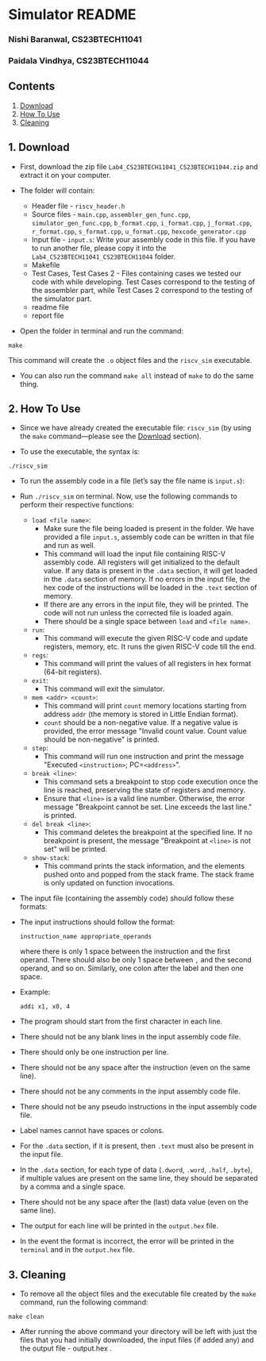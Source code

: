 # Simulator README

### Nishi Baranwal, CS23BTECH11041  
### Paidala Vindhya, CS23BTECH11044

## Contents
1. [Download](#download)
2. [How To Use](#how-to-use)
3. [Cleaning](#cleaning)

## 1. Download

- First, download the zip file `Lab4_CS23BTECH11041_CS23BTECH11044.zip` and extract it on your computer.
- The folder will contain:
  - Header file - `riscv_header.h`
  - Source files - `main.cpp`, `assembler_gen_func.cpp`, `simulator_gen_func.cpp`, `b_format.cpp`, `i_format.cpp`, `j_format.cpp`, `r_format.cpp`, `s_format.cpp`, `u_format.cpp`, `hexcode_generator.cpp`
  - Input file - `input.s`: Write your assembly code in this file. If you have to run another file, please copy it into the `Lab4_CS23BTECH11041_CS23BTECH11044` folder.
  - Makefile
  - Test Cases, Test Cases 2 - Files containing cases we tested our code with while developing. Test Cases correspond to the testing of the assembler part, while Test Cases 2 correspond to the testing of the simulator part.
  - readme file
  - report file

- Open the folder in terminal and run the command:
```
make
```


This command will create the `.o` object files and the `riscv_sim` executable.

- You can also run the command `make all` instead of `make` to do the same thing.

## 2. How To Use

- Since we have already created the executable file: `riscv_sim` (by using the `make` command—please see the [Download](#download) section).

- To use the executable, the syntax is:
```
./riscv_sim
```

- To run the assembly code in a file (let’s say the file name is `input.s`):
- Run `./riscv_sim` on terminal. Now, use the following commands to perform their respective functions:
  - `load <file name>`:
    - Make sure the file being loaded is present in the folder. We have provided a file `input.s`, assembly code can be written in that file and run as well.
    - This command will load the input file containing RISC-V assembly code. All registers will get initialized to the default value. If any data is present in the `.data` section, it will get loaded in the `.data` section of memory. If no errors in the input file, the hex code of the instructions will be loaded in the `.text` section of memory.
    - If there are any errors in the input file, they will be printed. The code will not run unless the corrected file is loaded again.
    - There should be a single space between `load` and `<file name>`.
  - `run`:
    - This command will execute the given RISC-V code and update registers, memory, etc. It runs the given RISC-V code till the end.
  - `regs`:
    - This command will print the values of all registers in hex format (64-bit registers).
  - `exit`:
    - This command will exit the simulator.
  - `mem <addr> <count>`:
    - This command will print `count` memory locations starting from address `addr` (the memory is stored in Little Endian format).
    - `count` should be a non-negative value. If a negative value is provided, the error message "Invalid count value. Count value should be non-negative" is printed.
  - `step`:
    - This command will run one instruction and print the message "Executed `<instruction>`; PC=`<address>`".
  - `break <line>`:
    - This command sets a breakpoint to stop code execution once the line is reached, preserving the state of registers and memory.
    - Ensure that `<line>` is a valid line number. Otherwise, the error message "Breakpoint cannot be set. Line exceeds the last line." is printed.
  - `del break <line>`:
    - This command deletes the breakpoint at the specified line. If no breakpoint is present, the message "Breakpoint at `<line>` is not set" will be printed.
  - `show-stack`:
    - This command prints the stack information, and the elements pushed onto and popped from the stack frame. The stack frame is only updated on function invocations.

- The input file (containing the assembly code) should follow these formats:
- The input instructions should follow the format:
  ```
  instruction_name appropriate_operands
  ```
  where there is only 1 space between the instruction and the first operand. There should also be only 1 space between `,` and the second operand, and so on. Similarly, one colon after the label and then one space.
- Example:
  ```
  addi x1, x0, 4
  ```
- The program should start from the first character in each line.
- There should not be any blank lines in the input assembly code file.
- There should only be one instruction per line.
- There should not be any space after the instruction (even on the same line).
- There should not be any comments in the input assembly code file.
- There should not be any pseudo instructions in the input assembly code file.
- Label names cannot have spaces or colons.
- For the `.data` section, if it is present, then `.text` must also be present in the input file.
- In the `.data` section, for each type of data (`.dword`, `.word`, `.half`, `.byte`), if multiple values are present on the same line, they should be separated by a comma and a single space.
- There should not be any space after the (last) data value (even on the same line).
- The output for each line will be printed in the `output.hex` file.
- In the event the format is incorrect, the error will be printed in the `terminal` and in the `output.hex` file.

## 3. Cleaning

- To remove all the object files and the executable file created by the `make` command, run the following command:
```
make clean
```
- After running the above command your directory will be left with just the files that you
had initially downloaded, the input files (if added any) and the output file - output.hex .